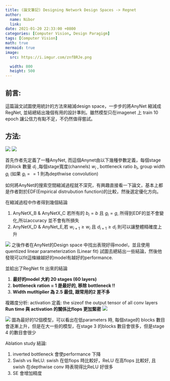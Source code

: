 ```yaml
---
title: (論文筆記) Designing Network Design Spaces -> Regnet
author:
  name: Nibor
  link: 
date: 2021-01-20 22:33:00 +0800
categories: [Computer Vision, Design Paragigm]
tags: [Computer Vision]
math: true
mermaid: true
image: 
  src: https://i.imgur.com/znfBRJe.png

  width: 800
  height: 500
---
```


## 前言: 
這篇論文試圖使用統計的方法來縮減design space，一步步的將AnyNet 縮減成RegNet, 並結總結出幾個有用的設計準則。雖然模型只在imagenet 上 train 10 epoch 讓公信力有點不足，不仍然值得嘗試。

## 方法:
![](https://i.imgur.com/ktzPdmv.png)
![](https://i.imgur.com/CxviXHo.png)

首先作者先定義了一種AnyNet, 而這個Anynet由以下幾種參數定義，每個stage的block 數量 $d_i$ ,每個stage寬度(channels) $w_i$ , bottleneck ratio $b_i$, group width $g_i$ (如果 $g_i == 1$ 則為depthwise convolution)


如何將AnyNet的搜索空間縮減過程就不深究，有興趣直接看一下論文，基本上都是作者對於EDF(Empirical distrubution function)的比較，然後選定優化方向。

在縮減過程中作者得到幾個結論

1. AnyNetX_B & AnyNetX_C 若所有的 $b_i = b$ 且 $g_i = g$, 所得到EDF的並不會變化,所以accuracy 並不會有所損失
2. AnyNetX_D & AnyNet_E,若 $w_{i+1} \geq w_i$ 且 $d_{i+1} \geq d_{i}$ 則可以讓整體精確度上升


![](https://i.imgur.com/rG6L2wP.png)
之後作者在AnyNet的Design space 中找出表現好得model，並且使用quentized linear parameterization (Linear fit) 試圖去總結出一些結論，然後他發現可以fit這條線越好的model有越好的performance.

並給出了RegNet fit 出來的結論
1. **最好的model 大約 20 stages (60 layers)**
2. **bottleneck ration = 1 是最好的, 移除 bottleneck !!** 
3. **Width mutltiplier 為 2.5 最佳, 跟常用的2 差不多**

複雜度分析:
activation 定義: the sizeof the output tensor of all conv layers
**Run time 與 activation 的關係比flops 更加緊密**
![](https://i.imgur.com/7TUgxWS.png)


![](https://i.imgur.com/f4kXhXv.png)
圖為最好的12個模型，可以看出在低parameters 時, 每個stage的 blocks 數目會逐漸上升，但是在大一些的模型，在stage 3 的blocks 數目會很多，但是stage 4 的數目會很少

Ablation study 結論:
1. inverted bottleneck 會使performance 下降
2. Swish  vs ReLU: swish 在低flops 時比較好，ReLU 在高flops 比較好, 且swish 在depthwise conv 時表現得比ReLU 好很多
3. SE 會增加精度
 